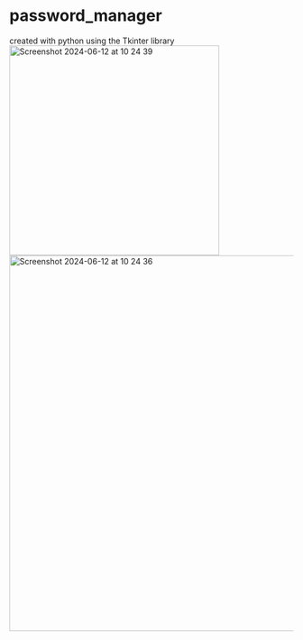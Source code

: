 # password_manager
created with python using the Tkinter library 
<img width="372" alt="Screenshot 2024-06-12 at 10 24 39" src="https://github.com/jerryvelasco/password_manager/assets/28275566/b0f82c19-5f88-4390-a595-5a698a4c6ae5">
<img width="666" alt="Screenshot 2024-06-12 at 10 24 36" src="https://github.com/jerryvelasco/password_manager/assets/28275566/74a715a7-58bb-4d5e-83a1-273ec5426aab">
